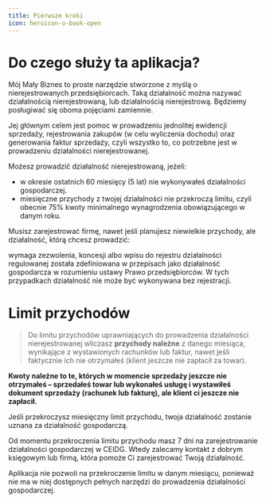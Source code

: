```yaml
---
title: Pierwsze kroki
icon: heroicon-o-book-open
---
```


# Do czego służy ta aplikacja?

Mój Mały Biznes to proste narzędzie stworzone z myślą o nierejestrowanych przedsiębiorcach. Taką działalność można nazywać działalnością nierejestrowaną, lub działalnością nierejestrową. Będziemy posługiwać się oboma pojęciami zamiennie.

Jej głównym celem jest pomoc w prowadzeniu jednolitej ewidencji sprzedaży, rejestrowania zakupów (w celu wyliczenia dochodu) oraz generowania faktur sprzedaży, czyli wszystko to, co potrzebne jest w prowadzeniu działalności nierejestrowanej.

Możesz prowadzić działalność nierejestrowaną, jeżeli:

-   w okresie ostatnich 60 miesięcy (5 lat) nie wykonywałeś działalności gospodarczej.
-   miesięczne przychody z twojej działalności nie przekroczą limitu, czyli obecnie 75% kwoty minimalnego wynagrodzenia obowiązującego w danym roku.

Musisz zarejestrować firmę, nawet jeśli planujesz niewielkie przychody, ale działalność, którą chcesz prowadzić:

wymaga zezwolenia, koncesji albo wpisu do rejestru działalności regulowanej
została zdefiniowana w przepisach jako działalność gospodarcza w rozumieniu ustawy Prawo przedsiębiorców.
W tych przypadkach działalność nie może być wykonywana bez rejestracji.

# Limit przychodów

> Do limitu przychodów uprawniających do prowadzenia działalności nierejestrowanej wliczasz **przychody należne** z danego miesiąca, wynikające z wystawionych rachunków lub faktur, nawet jeśli faktycznie ich nie otrzymałeś (klient jeszcze nie zapłacił za towar).

**Kwoty należne to te, których w momencie sprzedaży jeszcze nie otrzymałeś – sprzedałeś towar lub wykonałeś usługę i wystawiłeś dokument sprzedaży (rachunek lub fakturę), ale klient ci jeszcze nie zapłacił.**

Jeśli przekroczysz miesięczny limit przychodu, twoja działalność zostanie uznana za działalność gospodarczą.

Od momentu przekroczenia limitu przychodu masz 7 dni na zarejestrowanie działalności gospodarczej w CEIDG. Wtedy zalecamy kontakt z dobrym księgowym lub firmą, która pomoże Ci zarejestrować Twoją działalność.

Aplikacja nie pozwoli na przekroczenie limitu w danym miesiącu, ponieważ nie ma w niej dostępnych pełnych narzędzi do prowadzenia działalności gospodarczej.
